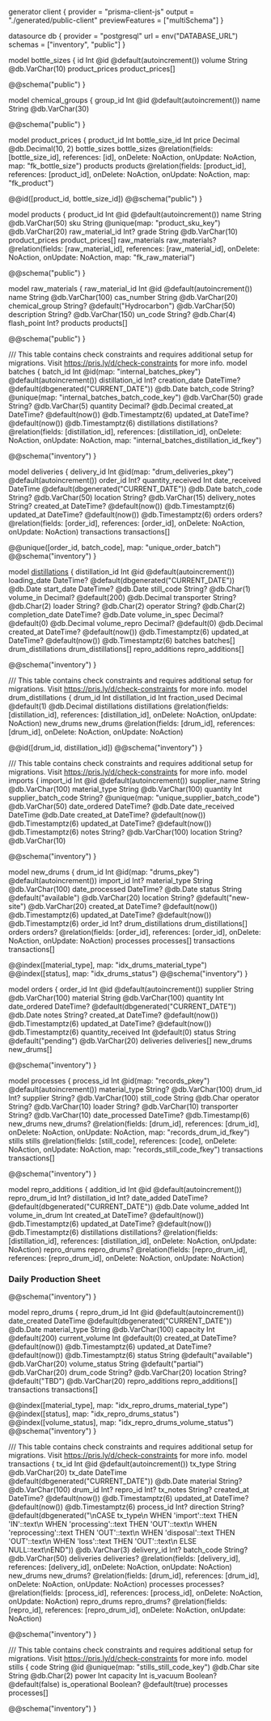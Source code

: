 generator client {
provider = "prisma-client-js"
output = "./generated/public-client"
previewFeatures = ["multiSchema"]
}

datasource db {
provider = "postgresql"
url = env("DATABASE_URL")
schemas = ["inventory", "public"]
}

model bottle_sizes {
id Int @id @default(autoincrement())
volume String @db.VarChar(10)
product_prices product_prices[]

@@schema("public")
}

model chemical_groups {
group_id Int @id @default(autoincrement())
name String @db.VarChar(30)

@@schema("public")
}

model product_prices {
product_id Int
bottle_size_id Int
price Decimal @db.Decimal(10, 2)
bottle_sizes bottle_sizes @relation(fields: [bottle_size_id], references: [id], onDelete: NoAction, onUpdate: NoAction, map: "fk_bottle_size")
products products @relation(fields: [product_id], references: [product_id], onDelete: NoAction, onUpdate: NoAction, map: "fk_product")

@@id([product_id, bottle_size_id])
@@schema("public")
}

model products {
product_id Int @id @default(autoincrement())
name String @db.VarChar(50)
sku String @unique(map: "product_sku_key") @db.VarChar(20)
raw_material_id Int?
grade String @db.VarChar(10)
product_prices product_prices[]
raw_materials raw_materials? @relation(fields: [raw_material_id], references: [raw_material_id], onDelete: NoAction, onUpdate: NoAction, map: "fk_raw_material")

@@schema("public")
}

model raw_materials {
raw_material_id Int @id @default(autoincrement())
name String @db.VarChar(100)
cas_number String @db.VarChar(20)
chemical_group String? @default("Hydrocarbon") @db.VarChar(50)
description String? @db.VarChar(150)
un_code String? @db.Char(4)
flash_point Int?
products products[]

@@schema("public")
}

/// This table contains check constraints and requires additional setup for migrations. Visit https://pris.ly/d/check-constraints for more info.
model batches {
batch_id Int @id(map: "internal_batches_pkey") @default(autoincrement())
distillation_id Int?
creation_date DateTime? @default(dbgenerated("CURRENT_DATE")) @db.Date
batch_code String? @unique(map: "internal_batches_batch_code_key") @db.VarChar(50)
grade String? @db.VarChar(5)
quantity Decimal? @db.Decimal
created_at DateTime? @default(now()) @db.Timestamptz(6)
updated_at DateTime? @default(now()) @db.Timestamptz(6)
distillations distillations? @relation(fields: [distillation_id], references: [distillation_id], onDelete: NoAction, onUpdate: NoAction, map: "internal_batches_distillation_id_fkey")

@@schema("inventory")
}

model deliveries {
delivery_id Int @id(map: "drum_deliveries_pkey") @default(autoincrement())
order_id Int?
quantity_received Int
date_received DateTime @default(dbgenerated("CURRENT_DATE")) @db.Date
batch_code String? @db.VarChar(50)
location String? @db.VarChar(15)
delivery_notes String?
created_at DateTime? @default(now()) @db.Timestamptz(6)
updated_at DateTime? @default(now()) @db.Timestamptz(6)
orders orders? @relation(fields: [order_id], references: [order_id], onDelete: NoAction, onUpdate: NoAction)
transactions transactions[]

@@unique([order_id, batch_code], map: "unique_order_batch")
@@schema("inventory")
}

model [distillations](#daily-production-sheet) {
distillation_id Int @id @default(autoincrement())
loading_date DateTime? @default(dbgenerated("CURRENT_DATE")) @db.Date
start_date DateTime? @db.Date
still_code String? @db.Char(1)
volume_in Decimal? @default(200) @db.Decimal
transporter String? @db.Char(2)
loader String? @db.Char(2)
operator String? @db.Char(2)
completion_date DateTime? @db.Date
volume_in_spec Decimal? @default(0) @db.Decimal
volume_repro Decimal? @default(0) @db.Decimal
created_at DateTime? @default(now()) @db.Timestamptz(6)
updated_at DateTime? @default(now()) @db.Timestamptz(6)
batches batches[]
drum_distillations drum_distillations[]
repro_additions repro_additions[]

@@schema("inventory")
}

/// This table contains check constraints and requires additional setup for migrations. Visit https://pris.ly/d/check-constraints for more info.
model drum_distillations {
drum_id Int
distillation_id Int
fraction_used Decimal @default(1) @db.Decimal
distillations distillations @relation(fields: [distillation_id], references: [distillation_id], onDelete: NoAction, onUpdate: NoAction)
new_drums new_drums @relation(fields: [drum_id], references: [drum_id], onDelete: NoAction, onUpdate: NoAction)

@@id([drum_id, distillation_id])
@@schema("inventory")
}

/// This table contains check constraints and requires additional setup for migrations. Visit https://pris.ly/d/check-constraints for more info.
model imports {
import_id Int @id @default(autoincrement())
supplier_name String @db.VarChar(100)
material_type String @db.VarChar(100)
quantity Int
supplier_batch_code String? @unique(map: "unique_supplier_batch_code") @db.VarChar(50)
date_ordered DateTime? @db.Date
date_received DateTime @db.Date
created_at DateTime? @default(now()) @db.Timestamptz(6)
updated_at DateTime? @default(now()) @db.Timestamptz(6)
notes String? @db.VarChar(100)
location String? @db.VarChar(10)

@@schema("inventory")
}

model new_drums {
drum_id Int @id(map: "drums_pkey") @default(autoincrement())
import_id Int?
material_type String @db.VarChar(100)
date_processed DateTime? @db.Date
status String @default("available") @db.VarChar(20)
location String? @default("new-site") @db.VarChar(20)
created_at DateTime? @default(now()) @db.Timestamptz(6)
updated_at DateTime? @default(now()) @db.Timestamptz(6)
order_id Int?
drum_distillations drum_distillations[]
orders orders? @relation(fields: [order_id], references: [order_id], onDelete: NoAction, onUpdate: NoAction)
processes processes[]
transactions transactions[]

@@index([material_type], map: "idx_drums_material_type")
@@index([status], map: "idx_drums_status")
@@schema("inventory")
}

model orders {
order_id Int @id @default(autoincrement())
supplier String @db.VarChar(100)
material String @db.VarChar(100)
quantity Int
date_ordered DateTime? @default(dbgenerated("CURRENT_DATE")) @db.Date
notes String?
created_at DateTime? @default(now()) @db.Timestamptz(6)
updated_at DateTime? @default(now()) @db.Timestamptz(6)
quantity_received Int @default(0)
status String @default("pending") @db.VarChar(20)
deliveries deliveries[]
new_drums new_drums[]

@@schema("inventory")
}

model processes {
process_id Int @id(map: "records_pkey") @default(autoincrement())
material_type String? @db.VarChar(100)
drum_id Int?
supplier String? @db.VarChar(100)
still_code String @db.Char
operator String? @db.VarChar(10)
loader String? @db.VarChar(10)
transporter String? @db.VarChar(10)
date_processed DateTime? @db.Timestamp(6)
new_drums new_drums? @relation(fields: [drum_id], references: [drum_id], onDelete: NoAction, onUpdate: NoAction, map: "records_drum_id_fkey")
stills stills @relation(fields: [still_code], references: [code], onDelete: NoAction, onUpdate: NoAction, map: "records_still_code_fkey")
transactions transactions[]

@@schema("inventory")
}

model repro_additions {
addition_id Int @id @default(autoincrement())
repro_drum_id Int?
distillation_id Int?
date_added DateTime? @default(dbgenerated("CURRENT_DATE")) @db.Date
volume_added Int
volume_in_drum Int
created_at DateTime? @default(now()) @db.Timestamptz(6)
updated_at DateTime? @default(now()) @db.Timestamptz(6)
distillations distillations? @relation(fields: [distillation_id], references: [distillation_id], onDelete: NoAction, onUpdate: NoAction)
repro_drums repro_drums? @relation(fields: [repro_drum_id], references: [repro_drum_id], onDelete: NoAction, onUpdate: NoAction)

### Daily Production Sheet

@@schema("inventory")
}

model repro_drums {
repro_drum_id Int @id @default(autoincrement())
date_created DateTime @default(dbgenerated("CURRENT_DATE")) @db.Date
material_type String @db.VarChar(100)
capacity Int @default(200)
current_volume Int @default(0)
created_at DateTime? @default(now()) @db.Timestamptz(6)
updated_at DateTime? @default(now()) @db.Timestamptz(6)
status String @default("available") @db.VarChar(20)
volume_status String @default("partial") @db.VarChar(20)
drum_code String? @db.VarChar(20)
location String? @default("TBD") @db.VarChar(20)
repro_additions repro_additions[]
transactions transactions[]

@@index([material_type], map: "idx_repro_drums_material_type")
@@index([status], map: "idx_repro_drums_status")
@@index([volume_status], map: "idx_repro_drums_volume_status")
@@schema("inventory")
}

/// This table contains check constraints and requires additional setup for migrations. Visit https://pris.ly/d/check-constraints for more info.
model transactions {
tx_id Int @id @default(autoincrement())
tx_type String @db.VarChar(20)
tx_date DateTime @default(dbgenerated("CURRENT_DATE")) @db.Date
material String? @db.VarChar(100)
drum_id Int?
repro_id Int?
tx_notes String?
created_at DateTime? @default(now()) @db.Timestamptz(6)
updated_at DateTime? @default(now()) @db.Timestamptz(6)
process_id Int?
direction String? @default(dbgenerated("\nCASE tx_type\n WHEN 'import'::text THEN 'IN'::text\n WHEN 'processing'::text THEN 'OUT'::text\n WHEN 'reprocessing'::text THEN 'OUT'::text\n WHEN 'disposal'::text THEN 'OUT'::text\n WHEN 'loss'::text THEN 'OUT'::text\n ELSE NULL::text\nEND")) @db.VarChar(3)
delivery_id Int?
batch_code String? @db.VarChar(50)
deliveries deliveries? @relation(fields: [delivery_id], references: [delivery_id], onDelete: NoAction, onUpdate: NoAction)
new_drums new_drums? @relation(fields: [drum_id], references: [drum_id], onDelete: NoAction, onUpdate: NoAction)
processes processes? @relation(fields: [process_id], references: [process_id], onDelete: NoAction, onUpdate: NoAction)
repro_drums repro_drums? @relation(fields: [repro_id], references: [repro_drum_id], onDelete: NoAction, onUpdate: NoAction)

@@schema("inventory")
}

/// This table contains check constraints and requires additional setup for migrations. Visit https://pris.ly/d/check-constraints for more info.
model stills {
code String @id @unique(map: "stills_still_code_key") @db.Char
site String @db.Char(2)
power Int
capacity Int
is_vacuum Boolean? @default(false)
is_operational Boolean? @default(true)
processes processes[]

@@schema("inventory")
}
